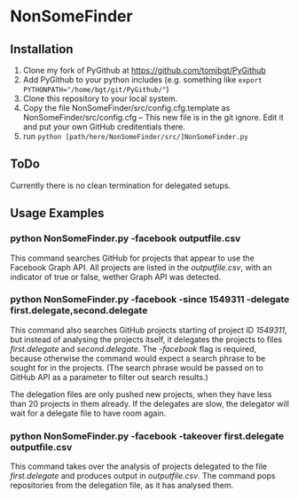 # NonSomeFinder

## Installation

1. Clone my fork of PyGithub at https://github.com/tomibgt/PyGithub
2. Add PyGithub to your python includes (e.g. something like `export PYTHONPATH="/home/bgt/git/PyGithub/"`)
3. Clone this repository to your local system.
4. Copy the file NonSomeFinder/src/config.cfg.template as NonSomeFinder/src/config.cfg – This new file is in the git ignore. Edit it and put your own GitHub creditentials there.
5. run `python [path/here/NonSomeFinder/src/]NonSomeFinder.py`

## ToDo

Currently there is no clean termination for delegated setups.

## Usage Examples

### python NonSomeFinder.py -facebook outputfile.csv

This command searches GitHub for projects that appear to use the Facebook Graph API. All projects are listed in the *outputfile.csv*, with an indicator of true or false, wether Graph API was detected.

### python NonSomeFinder.py -facebook -since 1549311 -delegate first.delegate,second.delegate

This command also searches GitHub projects starting of project ID *1549311*, but instead of analysing the projects itself, it delegates the projects to files *first.delegate* and *second.delegate*.
The *-facebook* flag is required, because otherwise the command would expect a search phrase to be sought for in the projects.
(The search phrase would be passed on to GitHub API as a parameter to filter out search results.)

The delegation files are only pushed new projects, when they have less than 20 projects in them already.
If the delegates are slow, the delegator will wait for a delegate file to have room again.

### python NonSomeFinder.py -facebook -takeover first.delegate outputfile.csv

This command takes over the analysis of projects delegated to the file *first.delegate* and produces output in *outputfile.csv*.
The command pops repositories from the delegation file, as it has analysed them.

